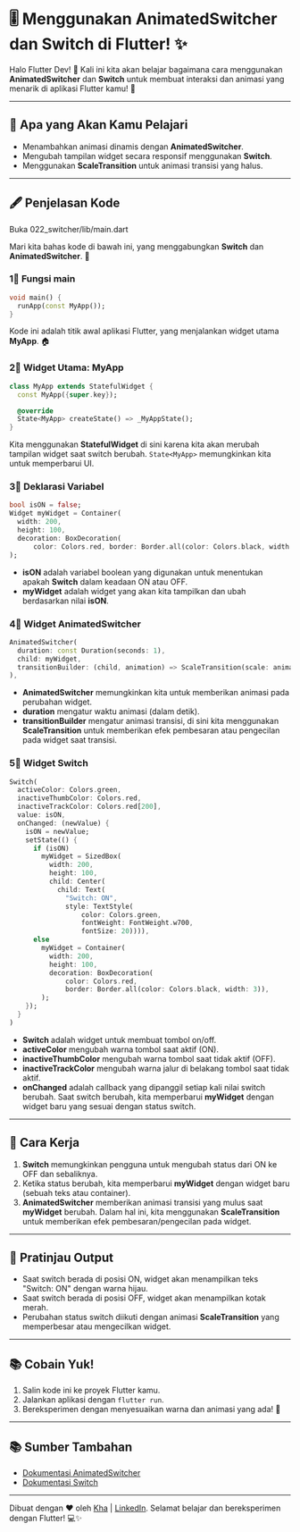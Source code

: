 # 🎚️ Menggunakan AnimatedSwitcher dan Switch di Flutter! ✨

Halo Flutter Dev! 👋 Kali ini kita akan belajar bagaimana cara menggunakan **AnimatedSwitcher** dan **Switch** untuk membuat interaksi dan animasi yang menarik di aplikasi Flutter kamu! 🚀

---

## 🔮 Apa yang Akan Kamu Pelajari
- Menambahkan animasi dinamis dengan **AnimatedSwitcher**.
- Mengubah tampilan widget secara responsif menggunakan **Switch**.
- Menggunakan **ScaleTransition** untuk animasi transisi yang halus.

---

## 🖋️ Penjelasan Kode

Buka 022_switcher/lib/main.dart

Mari kita bahas kode di bawah ini, yang menggabungkan **Switch** dan **AnimatedSwitcher**. 🚀

### 1⃣ Fungsi main
```dart
void main() {
  runApp(const MyApp());
}
```
Kode ini adalah titik awal aplikasi Flutter, yang menjalankan widget utama **MyApp**. 🏠

### 2⃣ Widget Utama: MyApp
```dart
class MyApp extends StatefulWidget {
  const MyApp({super.key});

  @override
  State<MyApp> createState() => _MyAppState();
}
```
Kita menggunakan **StatefulWidget** di sini karena kita akan merubah tampilan widget saat switch berubah. `State<MyApp>` memungkinkan kita untuk memperbarui UI.

### 3⃣ Deklarasi Variabel
```dart
bool isON = false;
Widget myWidget = Container(
  width: 200,
  height: 100,
  decoration: BoxDecoration(
      color: Colors.red, border: Border.all(color: Colors.black, width: 3)),
);
```
- **isON** adalah variabel boolean yang digunakan untuk menentukan apakah **Switch** dalam keadaan ON atau OFF.
- **myWidget** adalah widget yang akan kita tampilkan dan ubah berdasarkan nilai **isON**.

### 4⃣ Widget AnimatedSwitcher
```dart
AnimatedSwitcher(
  duration: const Duration(seconds: 1),
  child: myWidget,
  transitionBuilder: (child, animation) => ScaleTransition(scale: animation, child: child,),
),
```
- **AnimatedSwitcher** memungkinkan kita untuk memberikan animasi pada perubahan widget. 
- **duration** mengatur waktu animasi (dalam detik).
- **transitionBuilder** mengatur animasi transisi, di sini kita menggunakan **ScaleTransition** untuk memberikan efek pembesaran atau pengecilan pada widget saat transisi.

### 5⃣ Widget Switch
```dart
Switch(
  activeColor: Colors.green,
  inactiveThumbColor: Colors.red,
  inactiveTrackColor: Colors.red[200],
  value: isON,
  onChanged: (newValue) {
    isON = newValue;
    setState(() {
      if (isON)
        myWidget = SizedBox(
          width: 200,
          height: 100,
          child: Center(
            child: Text(
              "Switch: ON",
              style: TextStyle(
                  color: Colors.green,
                  fontWeight: FontWeight.w700,
                  fontSize: 20)))),
      else
        myWidget = Container(
          width: 200,
          height: 100,
          decoration: BoxDecoration(
              color: Colors.red,
              border: Border.all(color: Colors.black, width: 3)),
        );
    });
  }
)
```
- **Switch** adalah widget untuk membuat tombol on/off.
- **activeColor** mengubah warna tombol saat aktif (ON).
- **inactiveThumbColor** mengubah warna tombol saat tidak aktif (OFF).
- **inactiveTrackColor** mengubah warna jalur di belakang tombol saat tidak aktif.
- **onChanged** adalah callback yang dipanggil setiap kali nilai switch berubah. Saat switch berubah, kita memperbarui **myWidget** dengan widget baru yang sesuai dengan status switch.

---

## 🚀 Cara Kerja
1. **Switch** memungkinkan pengguna untuk mengubah status dari ON ke OFF dan sebaliknya.
2. Ketika status berubah, kita memperbarui **myWidget** dengan widget baru (sebuah teks atau container).
3. **AnimatedSwitcher** memberikan animasi transisi yang mulus saat **myWidget** berubah. Dalam hal ini, kita menggunakan **ScaleTransition** untuk memberikan efek pembesaran/pengecilan pada widget.

---

## 🔄 Pratinjau Output
- Saat switch berada di posisi ON, widget akan menampilkan teks "Switch: ON" dengan warna hijau.
- Saat switch berada di posisi OFF, widget akan menampilkan kotak merah.
- Perubahan status switch diikuti dengan animasi **ScaleTransition** yang memperbesar atau mengecilkan widget.

---

## 📚 Cobain Yuk!
1. Salin kode ini ke proyek Flutter kamu.
2. Jalankan aplikasi dengan `flutter run`.
3. Bereksperimen dengan menyesuaikan warna dan animasi yang ada! 🎉

---

## 📚 Sumber Tambahan
- [Dokumentasi AnimatedSwitcher](https://api.flutter.dev/flutter/widgets/AnimatedSwitcher-class.html)
- [Dokumentasi Switch](https://api.flutter.dev/flutter/material/Switch-class.html)

---

Dibuat dengan ❤️ oleh [Kha](https://www.instagram.com/khalilaah.15/) | [LinkedIn](https://www.linkedin.com/in/khalilullah-nuraini-20246223b/). Selamat belajar dan bereksperimen dengan Flutter! 💻✨
